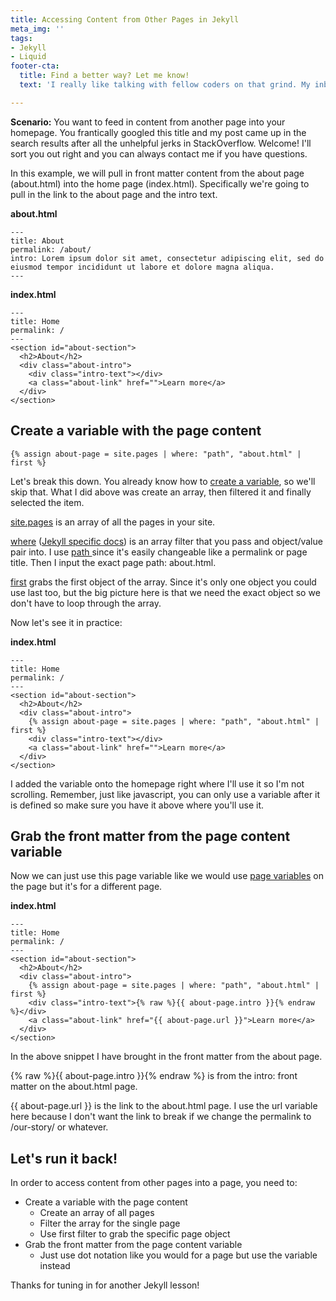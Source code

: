 ```yaml
---
title: Accessing Content from Other Pages in Jekyll
meta_img: ''
tags:
- Jekyll
- Liquid
footer-cta:
  title: Find a better way? Let me know!
  text: 'I really like talking with fellow coders on that grind. My inbox is open. '

---
```

**Scenario:** You want to feed in content from another page into your homepage. You frantically googled this title and my post came up in the search results after all the unhelpful jerks in StackOverflow. Welcome! I'll sort you out right and you can always contact me if you have questions.

In this example, we will pull in front matter content from the about page (about.html) into the home page (index.html). Specifically we're going to pull in the link to the about page and the intro text.

**about.html**

    ---
    title: About
    permalink: /about/
    intro: Lorem ipsum dolor sit amet, consectetur adipiscing elit, sed do eiusmod tempor incididunt ut labore et dolore magna aliqua.
    ---

**index.html**

    ---
    title: Home
    permalink: /
    ---
    <section id="about-section">
      <h2>About</h2>
      <div class="about-intro">
      	<div class="intro-text"></div>
        <a class="about-link" href="">Learn more</a>
      </div>
    </section>

## Create a variable with the page content

    {% assign about-page = site.pages | where: "path", "about.html" | first %}

Let's break this down. You already know how to [create a variable](https://shopify.github.io/liquid/tags/variable/), so we'll skip that. What I did above was create an array, then filtered it and finally selected the item.

[site.pages](https://jekyllrb.com/docs/variables/#site-variables) is an array of all the pages in your site.

[where](https://shopify.github.io/liquid/filters/where/) ([Jekyll specific docs](https://jekyllrb.com/docs/liquid/filters/)) is an array filter that you pass and object/value pair into. I use [path ](https://jekyllrb.com/docs/variables/#page-variables)since it's easily changeable like a permalink or page title. Then I input the exact page path: about.html.

[first]() grabs the first object of the array. Since it's only one object you could use last too, but the big picture here is that we need the exact object so we don't have to loop through the array.

Now let's see it in practice:

**index.html**

    ---
    title: Home
    permalink: /
    ---
    <section id="about-section">
      <h2>About</h2>
      <div class="about-intro">
      	{% assign about-page = site.pages | where: "path", "about.html" | first %}
      	<div class="intro-text"></div>
        <a class="about-link" href="">Learn more</a>
      </div>
    </section>

I added the variable onto the homepage right where I'll use it so I'm not scrolling. Remember, just like javascript, you can only use a variable after it is defined so make sure you have it above where you'll use it.

## Grab the front matter from the page content variable

Now we can just use this page variable like we would use [page variables](https://jekyllrb.com/docs/variables/#page-variables) on the page but it's for a different page.

**index.html**

    ---
    title: Home
    permalink: /
    ---
    <section id="about-section">
      <h2>About</h2>
      <div class="about-intro">
      	{% assign about-page = site.pages | where: "path", "about.html" | first %}
      	<div class="intro-text">{% raw %}{{ about-page.intro }}{% endraw %}</div>
        <a class="about-link" href="{{ about-page.url }}">Learn more</a>
      </div>
    </section>

In the above snippet I have brought in the front matter from the about page.

{% raw %}{{ about-page.intro }}{% endraw %} is from the intro: front matter on the about.html page. 

{{ about-page.url }} is the link to the about.html page. I use the url variable here because I don't want the link to break if we change the permalink to /our-story/ or whatever. 

## Let's run it back!

In order to access content from other pages into a page, you need to:

* Create a variable with the page content
  * Create an array of all pages
  * Filter the array for the single page
  * Use first filter to grab the specific page object
* Grab the front matter from the page content variable
  * Just use dot notation like you would for a page but use the variable instead

Thanks for tuning in for another Jekyll lesson! 